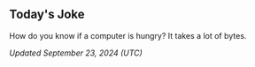 ## Today's Joke
How do you know if a computer is hungry? It takes a lot of bytes.

*Updated September 23, 2024 (UTC)*
